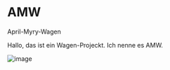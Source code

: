 # AMW
April-Myry-Wagen

Hallo, das ist ein Wagen-Projeckt. Ich nenne es AMW.

![image](https://github.com/myry07/AMW/blob/main/3.Dos/p1.png)
